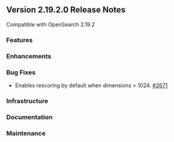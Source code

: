 ## Version 2.19.2.0 Release Notes

Compatible with OpenSearch 2.19.2

### Features
### Enhancements
### Bug Fixes
* Enables rescoring by default when dimensions > 1024. [#2671](https://github.com/opensearch-project/k-NN/pull/2671)
### Infrastructure
### Documentation
### Maintenance
